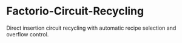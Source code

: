 # Factorio-Circuit-Recycling
Direct insertion circuit recycling with automatic recipe selection and overflow control.
